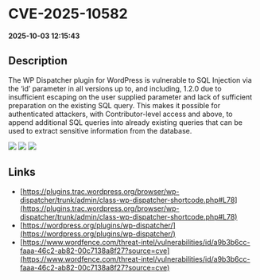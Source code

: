 # CVE-2025-10582

**2025-10-03 12:15:43**

## Description
The WP Dispatcher plugin for WordPress is vulnerable to SQL Injection via the ‘id’ parameter in all versions up to, and including, 1.2.0 due to insufficient escaping on the user supplied parameter and lack of sufficient preparation on the existing SQL query.  This makes it possible for authenticated attackers, with Contributor-level access and above, to append additional SQL queries into already existing queries that can be used to extract sensitive information from the database.

![](https://img.shields.io/static/v1?label=Score&message=8.8&color=red)
![](https://img.shields.io/static/v1?label=Severity&message=HIGH&color=red)
![](https://img.shields.io/static/v1?label=CWE&message=SQL&color=green)

## Links
- [https://plugins.trac.wordpress.org/browser/wp-dispatcher/trunk/admin/class-wp-dispatcher-shortcode.php#L78](https://plugins.trac.wordpress.org/browser/wp-dispatcher/trunk/admin/class-wp-dispatcher-shortcode.php#L78)
- [https://wordpress.org/plugins/wp-dispatcher/](https://wordpress.org/plugins/wp-dispatcher/)
- [https://www.wordfence.com/threat-intel/vulnerabilities/id/a9b3b6cc-faaa-46c2-ab82-00c7138a8f27?source=cve](https://www.wordfence.com/threat-intel/vulnerabilities/id/a9b3b6cc-faaa-46c2-ab82-00c7138a8f27?source=cve)
